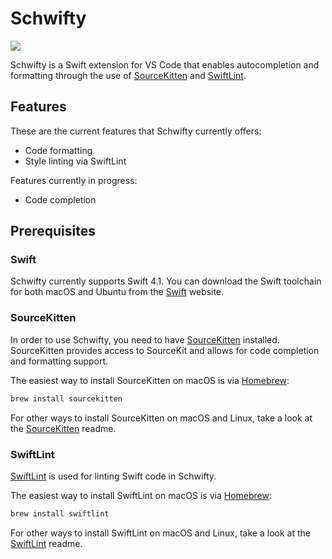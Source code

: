 # Schwifty

![](https://i.goodenough.nz/schwifty.gif)

Schwifty is a Swift extension for VS Code that enables autocompletion and formatting through the
use of [SourceKitten][1] and [SwiftLint][2].

## Features

These are the current features that Schwifty currently offers:

- Code formatting
- Style linting via SwiftLint

Features currently in progress:

- Code completion

## Prerequisites

### Swift

Schwifty currently supports Swift 4.1. You can download the Swift toolchain for both macOS and
Ubuntu from the [Swift][4] website.

### SourceKitten

In order to use Schwifty, you need to have [SourceKitten][1] installed. SourceKitten provides
access to SourceKit and allows for code completion and formatting support.

The easiest way to install SourceKitten on macOS is via [Homebrew][3]:

```bash
brew install sourcekitten
```

For other ways to install SourceKitten on macOS and Linux, take a look at the [SourceKitten][1]
readme.

### SwiftLint

[SwiftLint][2] is used for linting Swift code in Schwifty.

The easiest way to install SwiftLint on macOS is via [Homebrew][3]:

```bash
brew install swiftlint
```

For other ways to install SwiftLint on macOS and Linux, take a look at the [SwiftLint][2]
readme.

[1]: https://github.com/jpsim/SourceKitten
[2]: https://github.com/realm/SwiftLint
[3]: https://brew.sh
[4]: https://swift.org/download/
